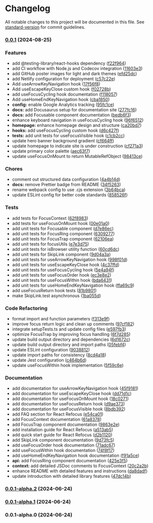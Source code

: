 # Changelog

All notable changes to this project will be documented in this file. See [standard-version](https://github.com/conventional-changelog/standard-version) for commit guidelines.

### [0.0.1](https://github.com/mallikcheripally/react-refocus/compare/v0.0.1-alpha.2...v0.0.1) (2024-08-25)


### Features

* add @testing-library/react-hooks dependency ([f22f964](https://github.com/mallikcheripally/react-refocus/commit/f22f964789118183b73d127f196b6e00392f6a87))
* add CI workflow with Node.js and Codecov integration ([11603e3](https://github.com/mallikcheripally/react-refocus/commit/11603e385f2db8c7bdc64190ece17e9d2b7b9366))
* add GitHub poster images for light and dark themes ([efd25dc](https://github.com/mallikcheripally/react-refocus/commit/efd25dc18c0616ea5324da3c35cbd23208bb5add))
* add Netlify configuration for deployment ([c57c22e](https://github.com/mallikcheripally/react-refocus/commit/c57c22e0619fccd86974a9ae157f15d2abde3d63))
* Add useArrowKeyNavigation hook ([17f56f8](https://github.com/mallikcheripally/react-refocus/commit/17f56f8bd267585ce2331e7121a2f008f2ef2165))
* Add useEscapeKeyClose custom hook ([f02728b](https://github.com/mallikcheripally/react-refocus/commit/f02728bc7920e1847a49f313315e7245acd4139d))
* add useFocusCycling hook documentation ([f118057](https://github.com/mallikcheripally/react-refocus/commit/f118057f8dbee9ed1bddddd97a71db25dacd4aef))
* Add useHomeEndKeyNavigation hook ([cba1850](https://github.com/mallikcheripally/react-refocus/commit/cba185064570e85120db1c9d87eb58309948eb71))
* **config:** enable Google Analytics tracking ([95fc1ce](https://github.com/mallikcheripally/react-refocus/commit/95fc1ce21dc7832b7e18bd846db692b76b0971fd))
* **docs:** add Docusaurus setup for documentation site ([277fc16](https://github.com/mallikcheripally/react-refocus/commit/277fc1633ad033368067e8fb4e4e7b0ae385d52f))
* **docs:** add Focusable component documentation ([bedb6f3](https://github.com/mallikcheripally/react-refocus/commit/bedb6f3744898e742d2bcb3f532e7a0a7d55903b))
* enhance keyboard navigation in useFocusCycling hook ([96f6512](https://github.com/mallikcheripally/react-refocus/commit/96f6512ab0633f56c45d7ef6c2132f8e16ab7a99))
* **homepage:** enhance homepage design and structure ([ca20bd7](https://github.com/mallikcheripally/react-refocus/commit/ca20bd7c13069c6f1cbe47f04fe2e3108b63f75a))
* **hooks:** add useFocusCycling custom hook ([d6c427f](https://github.com/mallikcheripally/react-refocus/commit/d6c427f1253cccf174637a92c752e0e8cb3cebef))
* **tests:** add unit tests for useFocusVisible hook ([c1cb2cc](https://github.com/mallikcheripally/react-refocus/commit/c1cb2ccc76a474ebb216b4186d91eb1bc8bcac86))
* update hero banner background gradient ([cf664ff](https://github.com/mallikcheripally/react-refocus/commit/cf664ff15a1007aff5bc54683e710175f3016649))
* update homepage to indicate site is under construction ([cf271a3](https://github.com/mallikcheripally/react-refocus/commit/cf271a3e7c6be768140b7fad0250099c1944252f))
* update primary color palette ([aec63f7](https://github.com/mallikcheripally/react-refocus/commit/aec63f79df625ad5157ca080667bd496a0167dde))
* update useFocusOnMount to return MutableRefObject ([98413ce](https://github.com/mallikcheripally/react-refocus/commit/98413ce2c6dca020b1e3f58b4738d51108d3cc09))


### Chores

* comment out structured data configuration ([4a4b14d](https://github.com/mallikcheripally/react-refocus/commit/4a4b14da3abe1f86fb64bb644644b0e15b0f3d61))
* **docs:** remove Prettier badge from README ([34f5263](https://github.com/mallikcheripally/react-refocus/commit/34f5263fdfc26c3270d14e16e4e3bc6b20bcba71))
* rename webpack config to use .cjs extension ([3b64bca](https://github.com/mallikcheripally/react-refocus/commit/3b64bcabba5c4d2b95f201b06c95c3e4f8562c90))
* update ESLint config for better code standards ([858526f](https://github.com/mallikcheripally/react-refocus/commit/858526f5767d23d6c81eacf17165069cada62f54))


### Tests

* add tests for FocusContext ([62f8983](https://github.com/mallikcheripally/react-refocus/commit/62f89830e6a9f5184f3fd206473f3335d8f17cbd))
* add tests for useFocusOnMount hook ([00e01a0](https://github.com/mallikcheripally/react-refocus/commit/00e01a0ee25dae77e6c3f987dfc7fcb9d73cc254))
* add unit tests for Focusable component ([d7e86ec](https://github.com/mallikcheripally/react-refocus/commit/d7e86ecf1a7810b1dbc603396223fa6beeeec2ef))
* add unit tests for FocusRing component ([6309277](https://github.com/mallikcheripally/react-refocus/commit/630927750c6f9cc6bdc885ed47c0787ffa258c83))
* add unit tests for FocusTrap component ([62106ea](https://github.com/mallikcheripally/react-refocus/commit/62106ea108ce76e6be1cda54df6226a1c4f59c76))
* add unit tests for focusUtils ([e7e3d75](https://github.com/mallikcheripally/react-refocus/commit/e7e3d75a5933bf5ffa3a745bf8d3ec8e35eba068))
* add unit tests for isBrowser utility function ([60cd6dc](https://github.com/mallikcheripally/react-refocus/commit/60cd6dcab09e7897803a92e7ba405d4c817c3feb))
* add unit tests for SkipLink component ([9d04a3a](https://github.com/mallikcheripally/react-refocus/commit/9d04a3a75ac04bfdd7b6400d54c0acece2e80b91))
* add unit tests for useArrowKeyNavigation hook ([998f01d](https://github.com/mallikcheripally/react-refocus/commit/998f01d7724fa7fccadb3125e00bf8025c4c8586))
* add unit tests for useEscapeKeyClose hook ([4c37ffd](https://github.com/mallikcheripally/react-refocus/commit/4c37ffddca7d51d247d05fe5f0af012a46a9961b))
* add unit tests for useFocusCycling hook ([5e4a94f](https://github.com/mallikcheripally/react-refocus/commit/5e4a94f2445b7143fa1e496fcf8bda714260fb9a))
* add unit tests for useFocusOrder hook ([ec3e8e2](https://github.com/mallikcheripally/react-refocus/commit/ec3e8e27386df1b7c61946c9ffec3dff28246f3b))
* add unit tests for useFocusWithin hook ([bda6431](https://github.com/mallikcheripally/react-refocus/commit/bda6431cce8abda25f44ca30bd84dad995cb05f6))
* add unit tests for useHomeEndKeyNavigation hook ([ffa69c9](https://github.com/mallikcheripally/react-refocus/commit/ffa69c9b961f1d0b279aba4884a767eaf21e3f1d))
* add useFocusReturn hook tests ([81b9801](https://github.com/mallikcheripally/react-refocus/commit/81b98016301ebacc51fa711892097c48d8d4a1ef))
* make SkipLink.test asynchronous ([1ba055d](https://github.com/mallikcheripally/react-refocus/commit/1ba055d82f470453cc81382a963a85b0aa64b8d3))


### Code Refactoring

* format import and function parameters ([f313e9f](https://github.com/mallikcheripally/react-refocus/commit/f313e9ffbf1da0985657e7ed5a17af273fa1b73d))
* improve focus return logic and clean up comments ([97cf182](https://github.com/mallikcheripally/react-refocus/commit/97cf1828b811334bc77121f15f1553efc254a3bf))
* integrate setupTests.ts and update config files ([e597fb3](https://github.com/mallikcheripally/react-refocus/commit/e597fb3c4417d762db883aba5220479581bea347))
* optimize FocusTrap by improving focus handling ([6f7d285](https://github.com/mallikcheripally/react-refocus/commit/6f7d285d9f46c6f3935f0e85263cea46ee30512c))
* update build output directory and dependencies ([6d1672c](https://github.com/mallikcheripally/react-refocus/commit/6d1672cf3ca0522d9807c11544d17e4598cf8113))
* update build output directory and import paths ([05febf4](https://github.com/mallikcheripally/react-refocus/commit/05febf4bda3107ec3a48909a2dfdbdde1052f06b))
* update ESLint configuration ([9038812](https://github.com/mallikcheripally/react-refocus/commit/9038812851c24dec0e59a92c496554e4f4d0bf42))
* update import paths for consistency ([8cd4a18](https://github.com/mallikcheripally/react-refocus/commit/8cd4a189cc2c29794fbb23480f9a66cc99f94487))
* update Jest configuration ([c464b6d](https://github.com/mallikcheripally/react-refocus/commit/c464b6d88cb25dd5cf580e7c3c62ae17bc3f47f0))
* update useFocusWithin hook implementation ([5f59c6e](https://github.com/mallikcheripally/react-refocus/commit/5f59c6e3e726756236d5fb0475c75fcfdf3fd200))


### Documentation

* add documentation for useArrowKeyNavigation hook ([45f9181](https://github.com/mallikcheripally/react-refocus/commit/45f91811218cc9053eb8c897ec5c8c6b7625d596))
* add documentation for useEscapeKeyClose hook ([dd71d1c](https://github.com/mallikcheripally/react-refocus/commit/dd71d1c9dee010e2419f4c756236895a90b781d3))
* add documentation for useFocusOnMount hook ([18c0271](https://github.com/mallikcheripally/react-refocus/commit/18c027138d20329857cd4c60be0014b5bc12cb72))
* add documentation for useFocusReturn hook ([d9ae373](https://github.com/mallikcheripally/react-refocus/commit/d9ae373d830c2a2b37d62e637cc61395e1a7d42f))
* add documentation for useFocusVisible hook ([8bdb392](https://github.com/mallikcheripally/react-refocus/commit/8bdb3921462c222a5e526d0b6a91fbffe027f1eb))
* add FAQ section for React Refocus ([e54ca01](https://github.com/mallikcheripally/react-refocus/commit/e54ca01cd31ab6b4d7a696f5991cb73a194b8c54))
* add FocusContext documentation ([61a8378](https://github.com/mallikcheripally/react-refocus/commit/61a8378d9e7d0b9058425f2fae0f8d5fcfe171b6))
* add FocusTrap component documentation ([9863e2e](https://github.com/mallikcheripally/react-refocus/commit/9863e2ef77d929eba91fc206e3dc07f072414c21))
* add installation guide for React Refocus ([a513ab5](https://github.com/mallikcheripally/react-refocus/commit/a513ab5dff69e63d17878ab2b720e2b8dd943508))
* add quick start guide for React Refocus ([d2b1120](https://github.com/mallikcheripally/react-refocus/commit/d2b1120a05f59635574e99717f9b3747beb430aa))
* add SkipLink component documentation ([9d73fc5](https://github.com/mallikcheripally/react-refocus/commit/9d73fc5853eaa162ed42958a7f89e86f62ca70fa))
* add useFocusOrder hook documentation ([71adc67](https://github.com/mallikcheripally/react-refocus/commit/71adc670078a7a185f8053da3e3541971a04633b))
* add useFocusWithin hook documentation ([74f8f17](https://github.com/mallikcheripally/react-refocus/commit/74f8f17bd30713b568188cf9abba92731bec2fe9))
* add useHomeEndKeyNavigation hook documentation ([f91a5ce](https://github.com/mallikcheripally/react-refocus/commit/f91a5ce234e7bff6a008701b3a6c0492f44fb1c8))
* **api:** add FocusRing component documentation ([425e3f5](https://github.com/mallikcheripally/react-refocus/commit/425e3f55744d83caf99e940e31ce8504911034de))
* **context:** add detailed JSDoc comments to FocusContext ([20c2a2b](https://github.com/mallikcheripally/react-refocus/commit/20c2a2b23ada68455e85f0b1151cc1e65cb9df0a))
* enhance README with detailed features and instructions ([da8dadf](https://github.com/mallikcheripally/react-refocus/commit/da8dadf16f94987b24da1920de6b98960ee9e706))
* update introduction with detailed library features ([47dc14b](https://github.com/mallikcheripally/react-refocus/commit/47dc14b66004c113945feeb724970d7e47513462))

### [0.0.1-alpha.2](https://github.com/mallikcheripally/react-refocus/compare/v0.0.1-alpha.1...v0.0.1-alpha.2) (2024-06-24)

### [0.0.1-alpha.1](https://github.com/mallikcheripally/react-refocus/compare/v0.0.1-alpha.0...v0.0.1-alpha.1) (2024-06-24)

### 0.0.1-alpha.0 (2024-06-24)
